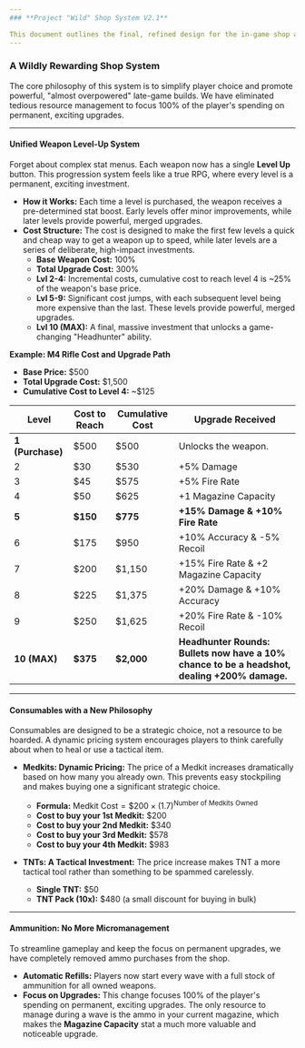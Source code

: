 ```yaml
---
### **Project "Wild" Shop System V2.1**

This document outlines the final, refined design for the in-game shop and upgrade systems. It integrates all recent decisions, including the simplified weapon progression, the balanced consumable mechanics, and the streamlined ammo philosophy, to create a cohesive and rewarding gameplay loop.
---
```


### **A Wildly Rewarding Shop System**

The core philosophy of this system is to simplify player choice and promote powerful, "almost overpowered" late-game builds. We have eliminated tedious resource management to focus 100% of the player's spending on permanent, exciting upgrades.

---

#### **Unified Weapon Level-Up System**

Forget about complex stat menus. Each weapon now has a single **Level Up** button. This progression system feels like a true RPG, where every level is a permanent, exciting investment.

- **How it Works:** Each time a level is purchased, the weapon receives a pre-determined stat boost. Early levels offer minor improvements, while later levels provide powerful, merged upgrades.
- **Cost Structure:** The cost is designed to make the first few levels a quick and cheap way to get a weapon up to speed, while later levels are a series of deliberate, high-impact investments.
  - **Base Weapon Cost:** 100%
  - **Total Upgrade Cost:** 300%
  - **Lvl 2-4:** Incremental costs, cumulative cost to reach level 4 is ~25% of the weapon's base price.
  - **Lvl 5-9:** Significant cost jumps, with each subsequent level being more expensive than the last. These levels provide powerful, merged upgrades.
  - **Lvl 10 (MAX):** A final, massive investment that unlocks a game-changing "Headhunter" ability.

**Example: M4 Rifle Cost and Upgrade Path**

- **Base Price:** $500
- **Total Upgrade Cost:** $1,500
- **Cumulative Cost to Level 4:** ~$125

| Level            | Cost to Reach | Cumulative Cost | Upgrade Received                                                                             |
| ---------------- | ------------- | --------------- | -------------------------------------------------------------------------------------------- |
| **1 (Purchase)** | $500          | $500            | Unlocks the weapon.                                                                          |
| 2                | $30           | $530            | +5% Damage                                                                                   |
| 3                | $45           | $575            | +5% Fire Rate                                                                                |
| 4                | $50           | $625            | +1 Magazine Capacity                                                                         |
| **5**            | **$150**      | **$775**        | **+15% Damage & +10% Fire Rate**                                                             |
| 6                | $175          | $950            | +10% Accuracy & -5% Recoil                                                                   |
| 7                | $200          | $1,150          | +15% Fire Rate & +2 Magazine Capacity                                                        |
| 8                | $225          | $1,375          | +20% Damage & +10% Accuracy                                                                  |
| 9                | $250          | $1,625          | +20% Fire Rate & -10% Recoil                                                                 |
| **10 (MAX)**     | **$375**      | **$2,000**      | **Headhunter Rounds: Bullets now have a 10% chance to be a headshot, dealing +200% damage.** |

---

#### **Consumables with a New Philosophy**

Consumables are designed to be a strategic choice, not a resource to be hoarded. A dynamic pricing system encourages players to think carefully about when to heal or use a tactical item.

- **Medkits: Dynamic Pricing:** The price of a Medkit increases dramatically based on how many you already own. This prevents easy stockpiling and makes buying one a significant strategic choice.

  - **Formula:** $\text{Medkit Cost} = \$200 \times (1.7)^{\text{Number of Medkits Owned}}$
  - **Cost to buy your 1st Medkit:** $200
  - **Cost to buy your 2nd Medkit:** $340
  - **Cost to buy your 3rd Medkit:** $578
  - **Cost to buy your 4th Medkit:** $983

- **TNTs: A Tactical Investment:** The price increase makes TNT a more tactical tool rather than something to be spammed carelessly.
  - **Single TNT:** $50
  - **TNT Pack (10x):** $480 (a small discount for buying in bulk)

---

#### **Ammunition: No More Micromanagement**

To streamline gameplay and keep the focus on permanent upgrades, we have completely removed ammo purchases from the shop.

- **Automatic Refills:** Players now start every wave with a full stock of ammunition for all owned weapons.
- **Focus on Upgrades:** This change focuses 100% of the player's spending on permanent, exciting upgrades. The only resource to manage during a wave is the ammo in your current magazine, which makes the **Magazine Capacity** stat a much more valuable and noticeable upgrade.
